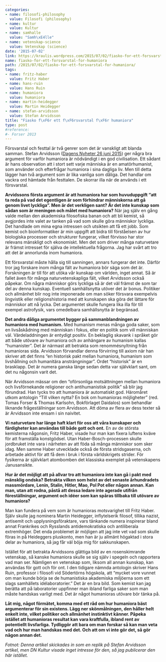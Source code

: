 ```yaml
---
categories:
- name: filosofi-philosophy
  value: Filosofi (philosophy)
- name: kultur
  value: Kultur
- name: samhalle
  value: "Samh\xE4lle"
- name: vetenskap-science
  value: Vetenskap (science)
date: '2015-07-02'
link: https://kraulis.wordpress.com/2015/07/02/fiasko-for-ett-forsvarstal-for-humaniora/
name: fiasko-for-ett-forsvarstal-for-humaniora
path: /2015/07/02/fiasko-for-ett-forsvarstal-for-humaniora/
tags:
- name: fritz-haber
  value: Fritz Haber
- name: hans-ruin
  value: Hans Ruin
- name: humaniora
  value: humaniora
- name: martin-heidegger
  value: Martin Heidegger
- name: stefan-arvidsson
  value: Stefan Arvidsson
title: "Fiasko f\xF6r ett f\xF6rsvarstal f\xF6r humaniora"
type: post
#reference:
#- Forser 2013
---
```

Försvarstal och festtal är två genrer som det är vanskligt att blanda samman. Stefan Arvidsson ([Dagens Nyheter 26 juni 2015](http://www.dn.se/kultur-noje/kulturdebatt/stefan-arvidsson-humaniora-hjalper-oss-att-forsta-det-frammande/)) ger några bra argument för varför humaniora är nödvändigt i en god civilisation. Ett sådant är hans observation att i stort sett varje människa är en amatörhumanist, som använder och efterfrågar humaniora i sina dagliga liv. Men till detta lägger han två argument som är lika vanliga som dåliga. Det handlar om vackra ord hämtade från festtalen. De skorrar illa när de används i ett försvarstal.

**Arvidssons första argument är att humaniora har som huvuduppgift “att ta reda på vad det egentligen är som förhindrar människorna att gå genom livet lyckliga”. Men är det verkligen sant? Är det inte kunskap som sådan som är meningen och målet med humaniora?** När jag själv en gång valde mellan den akademiska filosofiska banan och att bli kemist, så avgjordes inte valet av tanken på vad som skulle göra människor lyckliga. Det handlade om mina egna intressen och utsikten att få ett jobb. Som kemist och bioinformatiker är min uppgift att bidra till förståelsen av hur biologiska processer och strukturer fungerar, vilket förvisso har stor relevans mänskligt och ekonomiskt. Men det som driver många naturvetare är främst intresset för själva de intellektuella frågorna. Jag har svårt att tro att det är annorlunda inom humaniora.

Ett försvarstal måste hålla sig till sanningen, annars fungerar det inte. Därför tror jag forskare inom många fält av humaniora bör säga som det är. Forskningen är till för att utöka vår kunskap om världen, inget annat. Så är fallet även för många naturvetenskapliga fält, vilket Arvidsson också påpekar. Om några människor görs lyckliga så är det väl främst de som tar del av denna kunskap. Eventuell samhällsnytta utöver det är bonus. Politiker och allmänhet blir nog inte imponerade om man söker försvara exempelvis lingvistik eller religionshistoria med att kunskapen ska göra det lättare för människor att nå lycka. Det argumentet skulle fungera lika illa för till exempel astrofysik, vars omedelbara samhällsnytta är begränsad.

**Det andra dåliga argumentet bygger på sammanblandningen av humaniora med humanism.** Med humanism menas många goda saker, som en livsåskådning med människan i fokus, eller en politik som vill människan väl. Värdeladdningen är entydigt positiv. En beklaglig skavank i språket gör att både utövare av humaniora och av anhängare av humanism kallas “humanister”. Det är närmast att betrakta som renommésnyltning från humanioras sida. Arvidsson förvandlar denna förvirring till axiom när han skriver att det finns “en historisk pakt mellan humaniora, humanism som livshållning och humanitära ansträngningar”. Ordet “historisk” är en brasklapp. Det är numera ganska länge sedan detta var självklart sant, om det nu någonsin varit det.

När Arvidsson mässar om den “oförsonliga motsättningen mellan humaniora och livsförnekande religioner och antihumanistisk politik” så blir jag förundrad. Han tycks tro att humaniora är automatiskt god. Häromåret utkom antologin “Till vilken nytta? En bok om humanioras möjligheter” (red. Tomas Forser &amp; Thomas Karlsohn, Bokförlaget Daidalos) som behandlar liknande frågeställningar som Arvidsson. Att döma av flera av dess texter så är Arvidsson inte ensam i sin naivitet.

**Vi naturvetare har länge haft klart för oss att våra kunskaper och färdigheter kan användas till både gott och ont.** En av de största kemisterna någonsin, Fritz Haber, visade hur man kan fixera luftens kväve för att framställa konstgödsel. Utan Haber-Bosch-processen skulle jordbruket inte vara i närheten av att föda så många människor som sker idag. Men samme Haber utvecklade också de första stridsgaserna, och arbetade aktivt för att få dem i bruk i första världskrigets strider. För fysikerna är självklart atombomben det klassiska exemplet på vetenskapens Janusansikte.

**Hur är det möjligt att på allvar tro att humaniora inte kan gå i pakt med mänsklig ondska? Betrakta vilken som helst av det senaste århundradets massmördare, Lenin, Stalin, Hitler, Mao, Pol Pot eller någon annan. Kan man, utan att rodna, påstå att dessa ledare inte agerade utifrån föreställningar, argument och idéer som kan spåras tillbaka till utövare av humaniora?**

Man kan fundera på vem som är humanioras motsvarighet till Fritz Haber. Själv skulle jag nominera Martin Heidegger, inflytelserik filosof, tillika nazist, antisemit och upplysningsföraktare, vars tänkande numera inspirerar bland annat Frankrikes och Rysslands antidemokratiska och antiliberala extremhöger. Det enda problemet är möjligen att jag inte vet vad som skulle föras in på Heideggers pluskonto, men han är ju allmänt högaktad i stora delar av humaniora, så jag får väl böja mig för sakkunskapen.

Istället för att betrakta Arvidssons glättiga bild av en rosenskimrande vetenskap, så kanske humaniora skulle se sig själv i spegeln och rapportera vad man ser. Nämligen en vetenskap som, liksom all annan kunskap, kan användas för gott och för ont. I den tidigare nämnda antologin skriver Hans Ruin, professor i filosofi vid Södertörns högskola, att “mycket vore vunnet om man kunde börja se de humanistiska akademiska miljöerna som ett slags samhällets idélaboratorier.” Det är en bra bild. Som kemist kan jag berätta att på laboratorier uppfinner man ibland farliga saker som man måste handskas varligt med. Det är något humanioras utövare bör tänka på.

**Låt mig, något förmätet, komma med ett råd om hur humaniora bäst argumenterar för sin existens. Lägg ner skönmålningen, den håller helt enkelt inte, vilket politiker och allmänhet instinktivt känner. Påpeka istället att humanioras resultat kan vara kraftfulla, ibland rent av potentiellt livsfarliga. Tydliggör att bara om man forskar så kan man veta vad och hur man handskas med det. Och att om vi inte gör det, så gör någon annan det.**

*Fotnot: Denna artikel skickades in som en replik på Stefan Arvidsson artikel, men DN Kultur visade inget intresse för den, så jag publicerar den här istället.*

